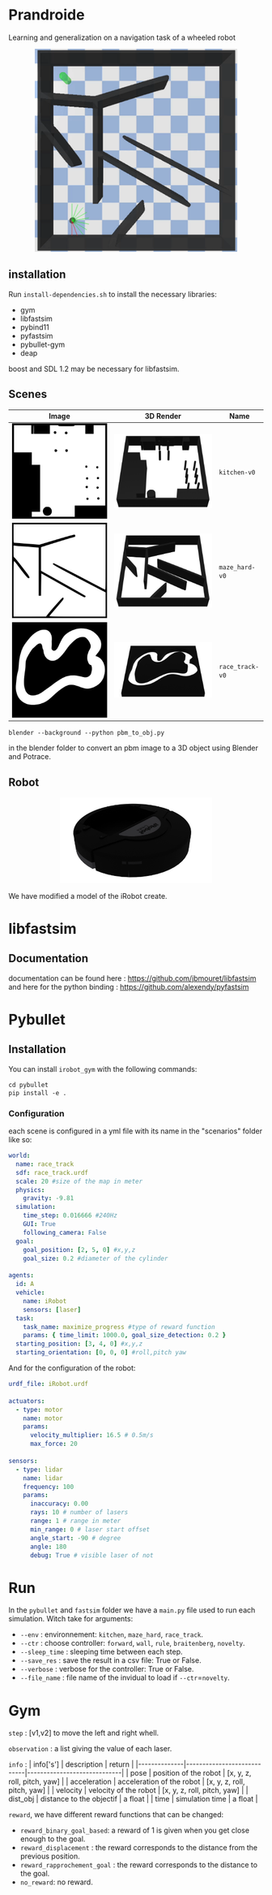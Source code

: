 # Prandroide

Learning and generalization on a navigation task of a wheeled robot

<div style="text-align:center"><img src="assets/readme/pybullet2.gif" width="400" height="400"/></div>

## installation

Run `install-dependencies.sh` to install the necessary libraries:

- gym
- libfastsim
- pybind11
- pyfastsim
- pybullet-gym
- deap

boost and SDL 1.2 may be necessary for libfastsim.

## Scenes

| Image                                      | 3D Render                                      | Name            |
| ------------------------------------------ | ---------------------------------------------- | --------------- |
| ![kitchen](assets/readme/kitchen.svg)      | ![kitchen3D](assets/readme/kitchen3D.png)      | `kitchen-v0`    |
| ![maze_hard](assets/readme/maze_hard.svg)  | ![maze_hard3D](assets/readme/maze_hard3D.png)  | `maze_hard-v0`  |
| ![maze_hard](assets/readme/race_track.svg) | ![maze_hard3D](assets/readme/race_track3D.png) | `race_track-v0` |

```console
blender --background --python pbm_to_obj.py
```

in the blender folder to convert an pbm image to a 3D object using Blender and Potrace.

## Robot

<div style="text-align:center"><img src="assets/readme/irobot_create.png" width="300"></div>

We have modified a model of the iRobot create.

# libfastsim

## Documentation

documentation can be found here : https://github.com/jbmouret/libfastsim
and here for the python binding : https://github.com/alexendy/pyfastsim

# Pybullet

## Installation

You can install `irobot_gym` with the following commands:

```shell_script
cd pybullet
pip install -e .
```

### Configuration

each scene is configured in a yml file with its name in the "scenarios" folder like so:

```yml
world:
  name: race_track
  sdf: race_track.urdf
  scale: 20 #size of the map in meter
  physics:
    gravity: -9.81
  simulation:
    time_step: 0.016666 #240Hz
    GUI: True
    following_camera: False
  goal:
    goal_position: [2, 5, 0] #x,y,z
    goal_size: 0.2 #diameter of the cylinder

agents:
  id: A
  vehicle:
    name: iRobot
    sensors: [laser]
  task:
    task_name: maximize_progress #type of reward function
    params: { time_limit: 1000.0, goal_size_detection: 0.2 }
  starting_position: [3, 4, 0] #x,y,z
  starting_orientation: [0, 0, 0] #roll,pitch yaw
```

And for the configuration of the robot:

```yml
urdf_file: iRobot.urdf

actuators:
  - type: motor
    name: motor
    params:
      velocity_multiplier: 16.5 # 0.5m/s
      max_force: 20

sensors:
  - type: lidar
    name: lidar
    frequency: 100
    params:
      inaccuracy: 0.00
      rays: 10 # number of lasers
      range: 1 # range in meter
      min_range: 0 # laser start offset
      angle_start: -90 # degree
      angle: 180
      debug: True # visible laser of not
```

# Run

In the `pybullet` and `fastsim` folder we have a `main.py` file used to run each simulation.
Witch take for arguments:

- `--env` : environnement: `kitchen`, `maze_hard`, `race_track`.
- `--ctr` : choose controller: `forward`, `wall`, `rule`, `braitenberg`, `novelty`.
- `--sleep_time` : sleeping time between each step.
- `--save_res` : save the result in a csv file: True or False.
- `--verbose` : verbose for the controller: True or False.
- `--file_name` : file name of the invidual to load if `--ctr`=`novelty`.

# Gym

`step` : [v1,v2] to move the left and right whell.

`observation` : a list giving the value of each laser.

`info` :
| info['s'] | description | return |
|--------------|----------------------------|-----------------------------|
| pose | position of the robot | [x, y, z, roll, pitch, yaw] |
| acceleration | acceleration of the robot | [x, y, z, roll, pitch, yaw] |
| velocity | velocity of the robot | [x, y, z, roll, pitch, yaw] |
| dist_obj | distance to the objectif | a float |
| time | simulation time | a float |

`reward`, we have different reward functions that can be changed:

- `reward_binary_goal_based`: a reward of 1 is given when you get close enough to the goal.
- `reward_displacement` : the reward corresponds to the distance from the previous position.
- `reward_rapprochement_goal` : the reward corresponds to the distance to the goal.
- `no_reward`: no reward.
